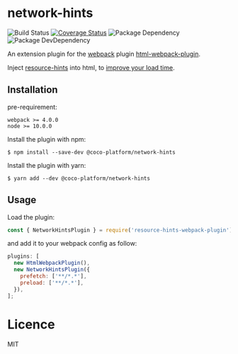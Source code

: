 # network-hints

![Build Status](https://img.shields.io/travis/coco-platform/network-hints/master.svg?style=flat)
[![Coverage Status](https://coveralls.io/repos/github/coco-platform/network-hints/badge.svg?branch=master)](https://coveralls.io/github/coco-platform/?branch=master)
![Package Dependency](https://david-dm.org/coco-platform/network-hints.svg?style=flat)
![Package DevDependency](https://david-dm.org/coco-platform/network-hints/dev-status.svg?style=flat)

An extension plugin for the [webpack](http://webpack.github.io) plugin [html-webpack-plugin](https://github.com/ampedandwired/html-webpack-plugin).

Inject [resource-hints](https://www.w3.org/TR/resource-hints/) into html, to [improve your load time](https://hackernoon.com/10-things-i-learned-making-the-fastest-site-in-the-world-18a0e1cdf4a7#.ejrj8kvk9).

## Installation

pre-requirement:

```
webpack >= 4.0.0
node >= 10.0.0
```

Install the plugin with npm:

```shell
$ npm install --save-dev @coco-platform/network-hints
```

Install the plugin with yarn:

```shell
$ yarn add --dev @coco-platform/network-hints
```

## Usage

Load the plugin:

```javascript
const { NetworkHintsPlugin } = require('resource-hints-webpack-plugin');
```

and add it to your webpack config as follow:

```javascript
plugins: [
  new HtmlWebpackPlugin(),
  new NetworkHintsPlugin({
    prefetch: ['**/*.*'],
    preload: ['**/*.*'],
  }),
];
```

# Licence

MIT
